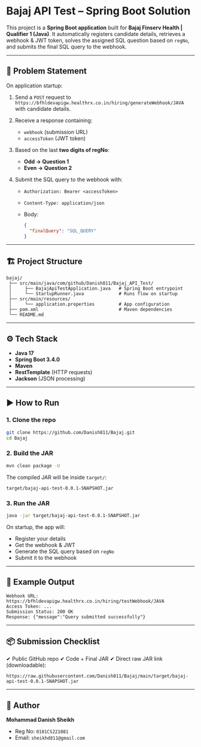 
# Bajaj API Test – Spring Boot Solution

This project is a **Spring Boot application** built for **Bajaj Finserv Health | Qualifier 1 (Java)**.
It automatically registers candidate details, retrieves a webhook & JWT token, solves the assigned SQL question based on `regNo`, and submits the final SQL query to the webhook.

---

## 📌 Problem Statement

On application startup:

1. Send a `POST` request to `https://bfhldevapigw.healthrx.co.in/hiring/generateWebhook/JAVA` with candidate details.
2. Receive a response containing:

   * `webhook` (submission URL)
   * `accessToken` (JWT token)
3. Based on the last **two digits of regNo**:

   * **Odd → Question 1**
   * **Even → Question 2**
4. Submit the SQL query to the webhook with:

   * `Authorization: Bearer <accessToken>`
   * `Content-Type: application/json`
   * Body:

     ```json
     {
       "finalQuery": "SQL_QUERY"
     }
     ```

---

## 🏗 Project Structure

```
bajaj/
 ├── src/main/java/com/github/Danish811/Bajaj_API_Test/
 │     ├── BajajApiTestApplication.java   # Spring Boot entrypoint
 │     └── StartupRunner.java             # Runs flow on startup
 ├── src/main/resources/
 │     └── application.properties         # App configuration
 ├── pom.xml                              # Maven dependencies
 └── README.md
```

---

## ⚙️ Tech Stack

* **Java 17**
* **Spring Boot 3.4.0**
* **Maven**
* **RestTemplate** (HTTP requests)
* **Jackson** (JSON processing)

---

## ▶️ How to Run

### 1. Clone the repo

```bash
git clone https://github.com/Danish811/Bajaj.git
cd Bajaj
```

### 2. Build the JAR

```bash
mvn clean package -U
```

The compiled JAR will be inside `target/`:

```
target/bajaj-api-test-0.0.1-SNAPSHOT.jar
```

### 3. Run the JAR

```bash
java -jar target/bajaj-api-test-0.0.1-SNAPSHOT.jar
```

On startup, the app will:

* Register your details
* Get the webhook & JWT
* Generate the SQL query based on `regNo`
* Submit it to the webhook

---

## 📝 Example Output

```
Webhook URL: https://bfhldevapigw.healthrx.co.in/hiring/testWebhook/JAVA
Access Token: ...
Submission Status: 200 OK
Response: {"message":"Query submitted successfully"}
```

---

## 📦 Submission Checklist

✔ Public GitHub repo
✔ Code + Final JAR
✔ Direct raw JAR link (downloadable):

```
https://raw.githubusercontent.com/Danish811/Bajaj/main/target/bajaj-api-test-0.0.1-SNAPSHOT.jar
```

---

## 👤 Author

**Mohammad Danish Sheikh**

* Reg No: `0101CS221081`
* Email: `sheikhd811@gmail.com`

